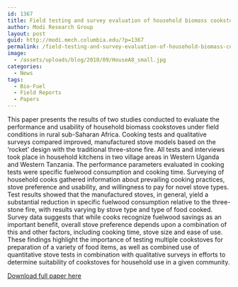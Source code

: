```yaml
---
id: 1367
title: Field testing and survey evaluation of household biomass cookstoves in rural sub-Saharan Africa
author: Modi Research Group
layout: post
guid: http://modi.mech.columbia.edu/?p=1367
permalink: /field-testing-and-survey-evaluation-of-household-biomass-cookstoves-in-rural-sub-saharan-africa/
image:
  - /assets/uploads/blog/2010/09/HouseA8_small.jpg
categories:
  - News
tags:
  - Bio-Fuel
  - Field Reports
  - Papers
---
```

This paper presents the results of two studies conducted to evaluate the performance and usability of household biomass cookstoves under field conditions in rural sub-Saharan Africa. Cooking tests and qualitative surveys compared improved, manufactured stove models based on the ‘rocket’ design with the traditional three-stone fire. All tests and interviews took place in household kitchens in two village areas in Western Uganda and Western Tanzania. The performance parameters evaluated in cooking tests were specific fuelwood consumption and cooking time. Surveying of household cooks gathered information about prevailing cooking practices, stove preference and usability, and willingness to pay for novel stove types. Test results showed that the manufactured stoves, in general, yield a substantial reduction in specific fuelwood consumption relative to the three-stone fire, with results varying by stove type and type of food cooked. Survey data suggests that while cooks recognize fuelwood savings as an important benefit, overall stove preference depends upon a combination of this and other factors, including cooking time, stove size and ease of use. These findings highlight the importance of testing multiple cookstoves for preparation of a variety of food items, as well as combined use of quantitative stove tests in combination with qualitative surveys in efforts to determine suitability of cookstoves for household use in a given community. 

[Download full paper here][1]

 [1]: /assets/uploads/blog/2013/04/Adkins_HHstovepaper_9-28-10.pdf